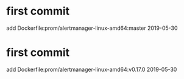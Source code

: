 # first commit
add Dockerfile:prom/alertmanager-linux-amd64:master 2019-05-30
# first commit
add Dockerfile:prom/alertmanager-linux-amd64:v0.17.0 2019-05-30
